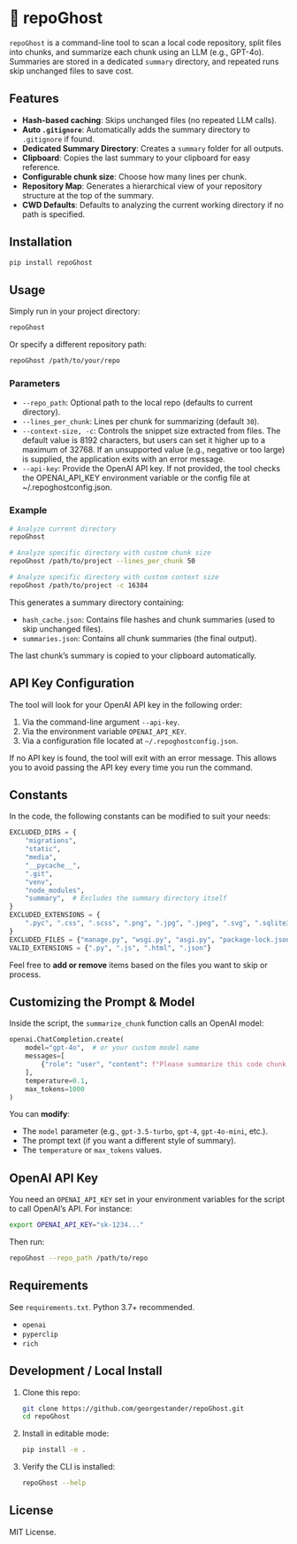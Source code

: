 # 👻 repoGhost

`repoGhost` is a command-line tool to scan a local code repository, split files into chunks, and summarize each chunk using an LLM (e.g., GPT-4o). Summaries are stored in a dedicated `summary` directory, and repeated runs skip unchanged files to save cost.

## Features

- **Hash-based caching**: Skips unchanged files (no repeated LLM calls).
- **Auto `.gitignore`**: Automatically adds the summary directory to `.gitignore` if found.
- **Dedicated Summary Directory**: Creates a `summary` folder for all outputs.
- **Clipboard**: Copies the last summary to your clipboard for easy reference.
- **Configurable chunk size**: Choose how many lines per chunk.
- **Repository Map**: Generates a hierarchical view of your repository structure at the top of the summary.
- **CWD Defaults**: Defaults to analyzing the current working directory if no path is specified.

## Installation

```bash
pip install repoGhost
```

## Usage

Simply run in your project directory:
```bash
repoGhost
```

Or specify a different repository path:
```bash
repoGhost /path/to/your/repo
```

### Parameters

- `--repo_path`: Optional path to the local repo (defaults to current directory).
- `--lines_per_chunk`: Lines per chunk for summarizing (default `30`).
- `--context-size, -c`: Controls the snippet size extracted from files. The default value is 8192 characters, but users can set it higher up to a maximum of 32768. If an unsupported value (e.g., negative or too large) is supplied, the application exits with an error message.
- `--api-key`: Provide the OpenAI API key. If not provided, the tool checks the OPENAI_API_KEY environment variable or the config file at ~/.repoghostconfig.json.

### Example

```bash
# Analyze current directory
repoGhost

# Analyze specific directory with custom chunk size
repoGhost /path/to/project --lines_per_chunk 50

# Analyze specific directory with custom context size
repoGhost /path/to/project -c 16384
```

This generates a summary directory containing:
- `hash_cache.json`: Contains file hashes and chunk summaries (used to skip unchanged files).
- `summaries.json`: Contains all chunk summaries (the final output).

The last chunk’s summary is copied to your clipboard automatically.

## API Key Configuration

The tool will look for your OpenAI API key in the following order:
 1. Via the command-line argument `--api-key`.
 2. Via the environment variable `OPENAI_API_KEY`.
 3. Via a configuration file located at `~/.repoghostconfig.json`.

If no API key is found, the tool will exit with an error message. This allows you to avoid passing the API key every time you run the command.

## Constants

In the code, the following constants can be modified to suit your needs:

```python
EXCLUDED_DIRS = {
    "migrations",
    "static",
    "media",
    "__pycache__",
    ".git",
    "venv",
    "node_modules",
    "summary",  # Excludes the summary directory itself
}
EXCLUDED_EXTENSIONS = {
    ".pyc", ".css", ".scss", ".png", ".jpg", ".jpeg", ".svg", ".sqlite3"
}
EXCLUDED_FILES = {"manage.py", "wsgi.py", "asgi.py", "package-lock.json"}
VALID_EXTENSIONS = {".py", ".js", ".html", ".json"}
```

Feel free to **add or remove** items based on the files you want to skip or process.

## Customizing the Prompt & Model

Inside the script, the `summarize_chunk` function calls an OpenAI model:

```python
openai.ChatCompletion.create(
    model="gpt-4o",  # or your custom model name
    messages=[
        {"role": "user", "content": f"Please summarize this code chunk concisely:\n\n{chunk}"}
    ],
    temperature=0.1,
    max_tokens=1000
)
```

You can **modify**:
- The `model` parameter (e.g., `gpt-3.5-turbo`, `gpt-4`, `gpt-4o-mini`, etc.).
- The prompt text (if you want a different style of summary).
- The `temperature` or `max_tokens` values.

## OpenAI API Key

You need an `OPENAI_API_KEY` set in your environment variables for the script to call OpenAI’s API. For instance:

```bash
export OPENAI_API_KEY="sk-1234..."
```

Then run:

```bash
repoGhost --repo_path /path/to/repo
```

## Requirements

See `requirements.txt`. Python 3.7+ recommended.

- `openai`
- `pyperclip`
- `rich`

## Development / Local Install

1. Clone this repo:
   ```bash
   git clone https://github.com/georgestander/repoGhost.git
   cd repoGhost
   ```
2. Install in editable mode:
   ```bash
   pip install -e .
   ```
3. Verify the CLI is installed:
   ```bash
   repoGhost --help
   ```

## License

MIT License.
